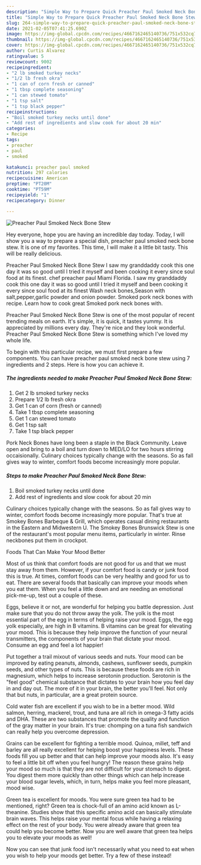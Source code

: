 ```yaml
---
description: "Simple Way to Prepare Quick Preacher Paul Smoked Neck Bone Stew"
title: "Simple Way to Prepare Quick Preacher Paul Smoked Neck Bone Stew"
slug: 264-simple-way-to-prepare-quick-preacher-paul-smoked-neck-bone-stew
date: 2021-02-05T07:41:25.690Z
image: https://img-global.cpcdn.com/recipes/4667162465140736/751x532cq70/preacher-paul-smoked-neck-bone-stew-recipe-main-photo.jpg
thumbnail: https://img-global.cpcdn.com/recipes/4667162465140736/751x532cq70/preacher-paul-smoked-neck-bone-stew-recipe-main-photo.jpg
cover: https://img-global.cpcdn.com/recipes/4667162465140736/751x532cq70/preacher-paul-smoked-neck-bone-stew-recipe-main-photo.jpg
author: Curtis Alvarez
ratingvalue: 5
reviewcount: 9002
recipeingredient:
- "2 lb smoked turkey necks"
- "1/2 lb fresh okra"
- "1 can of corn fresh or canned"
- "1 tbsp complete seasoning"
- "1 can stewed tomato"
- "1 tsp salt"
- "1 tsp black pepper"
recipeinstructions:
- "Boil smoked turkey necks until done"
- "Add rest of ingredients and slow cook for about 20 min"
categories:
- Recipe
tags:
- preacher
- paul
- smoked

katakunci: preacher paul smoked 
nutrition: 297 calories
recipecuisine: American
preptime: "PT20M"
cooktime: "PT59M"
recipeyield: "1"
recipecategory: Dinner

---
```



![Preacher Paul Smoked Neck Bone Stew](https://img-global.cpcdn.com/recipes/4667162465140736/751x532cq70/preacher-paul-smoked-neck-bone-stew-recipe-main-photo.jpg)

Hey everyone, hope you are having an incredible day today. Today, I will show you a way to prepare a special dish, preacher paul smoked neck bone stew. It is one of my favorites. This time, I will make it a little bit tasty. This will be really delicious.

Preacher Paul Smoked Neck Bone Stew I saw my granddaddy cook this one day it was so good until I tried it myself and been cooking it every since soul food at its finest. chef preacher paul Miami Florida. I saw my granddaddy cook this one day it was so good until I tried it myself and been cooking it every since soul food at its finest Wash neck bones,Season with salt,pepper,garlic powder and onion powder. Smoked pork neck bones with recipe. Learn how to cook great Smoked pork neck bones with.

Preacher Paul Smoked Neck Bone Stew is one of the most popular of recent trending meals on earth. It's simple, it is quick, it tastes yummy. It is appreciated by millions every day. They're nice and they look wonderful. Preacher Paul Smoked Neck Bone Stew is something which I've loved my whole life.


To begin with this particular recipe, we must first prepare a few components. You can have preacher paul smoked neck bone stew using 7 ingredients and 2 steps. Here is how you can achieve it.

<!--inarticleads1-->

##### The ingredients needed to make Preacher Paul Smoked Neck Bone Stew:

1. Get 2 lb smoked turkey necks
1. Prepare 1/2 lb fresh okra
1. Get 1 can of corn (fresh or canned)
1. Take 1 tbsp complete seasoning
1. Get 1 can stewed tomato
1. Get 1 tsp salt
1. Take 1 tsp black pepper


Pork Neck Bones have long been a staple in the Black Community. Leave open and bring to a boil and turn down to MED/LO for two hours stirring occaisionally. Culinary choices typically change with the seasons. So as fall gives way to winter, comfort foods become increasingly more popular. 

<!--inarticleads2-->

##### Steps to make Preacher Paul Smoked Neck Bone Stew:

1. Boil smoked turkey necks until done
1. Add rest of ingredients and slow cook for about 20 min


Culinary choices typically change with the seasons. So as fall gives way to winter, comfort foods become increasingly more popular. That&#39;s true at Smokey Bones Barbeque &amp; Grill, which operates casual dining restaurants in the Eastern and Midwestern U. The Smokey Bones Brunswick Stew is one of the restaurant&#39;s most popular menu items, particularly in winter. Rinse neckbones put them in crockpot. 

Foods That Can Make Your Mood Better


Most of us think that comfort foods are not good for us and that we must stay away from them. However, if your comfort food is candy or junk food this is true. At times, comfort foods can be very healthy and good for us to eat. There are several foods that basically can improve your moods when you eat them. When you feel a little down and are needing an emotional pick-me-up, test out a couple of these.

Eggs, believe it or not, are wonderful for helping you battle depression. Just make sure that you do not throw away the yolk. The yolk is the most essential part of the egg in terms of helping raise your mood. Eggs, the egg yolk especially, are high in B vitamins. B vitamins can be great for elevating your mood. This is because they help improve the function of your neural transmitters, the components of your brain that dictate your mood. Consume an egg and feel a lot happier!

Put together a trail mixout of various seeds and nuts. Your mood can be improved by eating peanuts, almonds, cashews, sunflower seeds, pumpkin seeds, and other types of nuts. This is because these foods are rich in magnesium, which helps to increase serotonin production. Serotonin is the "feel good" chemical substance that dictates to your brain how you feel day in and day out. The more of it in your brain, the better you'll feel. Not only that but nuts, in particular, are a great protein source.

Cold water fish are excellent if you wish to be in a better mood. Wild salmon, herring, mackerel, trout, and tuna are all rich in omega-3 fatty acids and DHA. These are two substances that promote the quality and function of the gray matter in your brain. It's true: chomping on a tuna fish sandwich can really help you overcome depression. 

Grains can be excellent for fighting a terrible mood. Quinoa, millet, teff and barley are all really excellent for helping boost your happiness levels. These foods fill you up better and that can help improve your moods also. It's easy to feel a little bit off when you feel hungry! The reason these grains help your mood so much is that they are not difficult for your stomach to digest. You digest them more quickly than other things which can help increase your blood sugar levels, which, in turn, helps make you feel more pleasant, mood wise.

Green tea is excellent for moods. You were sure green tea had to be mentioned, right? Green tea is chock-full of an amino acid known as L-theanine. Studies show that this specific amino acid can basically stimulate brain waves. This helps raise your mental focus while having a relaxing effect on the rest of your body. You were already aware that green tea could help you become better. Now you are well aware that green tea helps you to elevate your moods as well!

Now you can see that junk food isn't necessarily what you need to eat when you wish to help your moods get better. Try a few of these instead!

